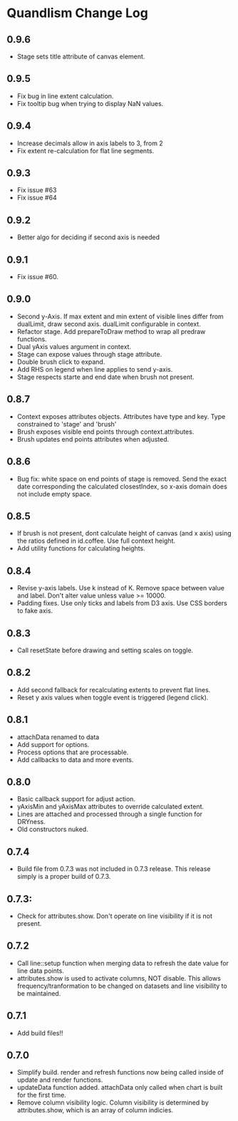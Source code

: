 # Quandlism Change Log

## 0.9.6

* Stage sets title attribute of canvas element.

## 0.9.5

* Fix bug in line extent calculation.
* Fix tooltip bug when trying to display NaN values.

## 0.9.4

* Increase decimals allow in axis labels to 3, from 2
* Fix extent re-calculation for flat line segments.

## 0.9.3

* Fix issue #63
* Fix issue #64

## 0.9.2

* Better algo for deciding if second axis is needed

## 0.9.1

* Fix issue #60.

## 0.9.0

* Second y-Axis. If max extent and min extent of visible lines differ from dualLimit, draw second axis. dualLimit configurable in context.
* Refactor stage. Add prepareToDraw method to wrap all predraw functions.
* Dual yAxis values argument in context.
* Stage can expose values through stage attribute.
* Double brush click to expand.
* Add RHS on legend when line applies to send y-axis.
* Stage respects starte and end date when brush not present.

## 0.8.7

* Context exposes attributes objects.  Attributes have type and key.  Type constrained to 'stage' and 'brush'
* Brush exposes visible end points through context.attributes.
* Brush updates end points attributes when adjusted. 

## 0.8.6

* Bug fix: white space on end points of stage is removed. Send the exact date corresponding the calculated closestIndex, so x-axis domain does not include empty space.

## 0.8.5

* If brush is not present, dont calculate height of canvas (and x axis) using the ratios defined in id.coffee. Use full context height.
* Add utility functions for calculating heights.

## 0.8.4

* Revise y-axis labels. Use k instead of K. Remove space between value and label. Don't alter value unless value >= 10000.
* Padding fixes. Use only ticks and labels from D3 axis. Use CSS borders to fake axis.

## 0.8.3

* Call resetState before drawing and setting scales on toggle.

## 0.8.2

* Add second fallback for recalculating extents to prevent flat lines.
* Reset y axis values when toggle event is triggered (legend click).

## 0.8.1

* attachData renamed to data
* Add support for options.
* Process options that are processable.
* Add callbacks to data and more events.

## 0.8.0

* Basic callback support for adjust action.
* yAxisMin and yAxisMax attributes to override calculated extent.
* Lines are attached and processed through a single function for DRYness.
* Old constructors nuked.

## 0.7.4

* Build file from 0.7.3 was not included in 0.7.3 release. This release simply is a proper build of 0.7.3.

## 0.7.3:

* Check for attributes.show. Don't operate on line visibility if it is not present.

## 0.7.2

* Call line::setup function when merging data to refresh the date value for line data points.
* attributes.show is used to activate columns, NOT disable. This allows frequency/tranformation to be changed on datasets and line visibility to be maintained.

## 0.7.1

* Add build files!!

## 0.7.0

* Simplify build. render and refresh functions now being called inside of update and render functions.
* updateData function added. attachData only called when chart is built for the first time.
* Remove column visibility logic. Column visibility is determined by attributes.show, which is an array of column indicies.


